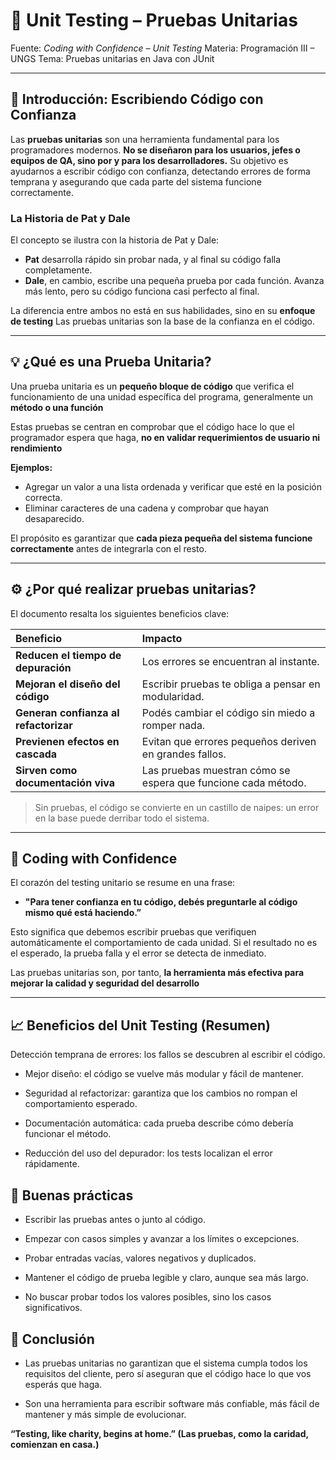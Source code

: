 # 🧪 Unit Testing – Pruebas Unitarias

Fuente: _Coding with Confidence – Unit Testing_
Materia: Programación III – UNGS
Tema: Pruebas unitarias en Java con JUnit

---

## 📘 Introducción: Escribiendo Código con Confianza

Las <b>pruebas unitarias</b> son una herramienta fundamental para los programadores modernos.
<b>No se diseñaron para los usuarios, jefes o equipos de QA, sino por y para los desarrolladores.</b>
Su objetivo es ayudarnos a escribir código con confianza, detectando errores de forma temprana y asegurando que cada parte del sistema funcione correctamente.

### La Historia de Pat y Dale

El concepto se ilustra con la historia de Pat y Dale:

* <b>Pat</b> desarrolla rápido sin probar nada, y al final su código falla completamente.
* <b>Dale</b>, en cambio, escribe una pequeña prueba por cada función. Avanza más lento, pero su código funciona casi perfecto al final.

La diferencia entre ambos no está en sus habilidades, sino en su <b>enfoque de testing</b> Las pruebas unitarias son la base de la confianza en el código.

---

## 💡 ¿Qué es una Prueba Unitaria?

Una prueba unitaria es un <b>pequeño bloque de código</b> que verifica el funcionamiento de una unidad específica del programa, generalmente un <b>método o una función</b>

Estas pruebas se centran en comprobar que el código hace lo que el programador espera que haga, <b>no en validar requerimientos de usuario ni rendimiento</b>

<b>Ejemplos:</b>
* Agregar un valor a una lista ordenada y verificar que esté en la posición correcta.
* Eliminar caracteres de una cadena y comprobar que hayan desaparecido.

El propósito es garantizar que <b>cada pieza pequeña del sistema funcione correctamente</b> antes de integrarla con el resto.

---

## ⚙️ ¿Por qué realizar pruebas unitarias?

El documento resalta los siguientes beneficios clave:

| Beneficio | Impacto |
| :--- | :--- |
| <b>Reducen el tiempo de depuración</b> | Los errores se encuentran al instante. |
| <b>Mejoran el diseño del código</b> | Escribir pruebas te obliga a pensar en modularidad. |
| <b>Generan confianza al refactorizar</b> | Podés cambiar el código sin miedo a romper nada. |
| <b>Previenen efectos en cascada</b> | Evitan que errores pequeños deriven en grandes fallos. |
| <b>Sirven como documentación viva</b> | Las pruebas muestran cómo se espera que funcione cada método. |

> Sin pruebas, el código se convierte en un castillo de naipes: un error en la base puede derribar todo el sistema.

---

## 🧠 Coding with Confidence

El corazón del testing unitario se resume en una frase:

* <b>"Para tener confianza en tu código, debés preguntarle al código mismo qué está haciendo.”</b>

Esto significa que debemos escribir pruebas que verifiquen automáticamente el comportamiento de cada unidad. Si el resultado no es el esperado, la prueba falla y el error se detecta de inmediato.

Las pruebas unitarias son, por tanto, <b>la herramienta más efectiva para mejorar la calidad y seguridad del desarrollo</b>

---

## 📈 Beneficios del Unit Testing (Resumen)
Detección temprana de errores: los fallos se descubren al escribir el código.

* Mejor diseño: el código se vuelve más modular y fácil de mantener.

* Seguridad al refactorizar: garantiza que los cambios no rompan el comportamiento esperado.

* Documentación automática: cada prueba describe cómo debería funcionar el método.

* Reducción del uso del depurador: los tests localizan el error rápidamente.

## 🧱 Buenas prácticas
* Escribir las pruebas antes o junto al código.

* Empezar con casos simples y avanzar a los límites o excepciones.

* Probar entradas vacías, valores negativos y duplicados.

* Mantener el código de prueba legible y claro, aunque sea más largo.

* No buscar probar todos los valores posibles, sino los casos significativos.

## 🧩 Conclusión
* Las pruebas unitarias no garantizan que el sistema cumpla todos los requisitos del cliente, pero sí aseguran que el código hace lo que vos esperás que haga.

* Son una herramienta para escribir software más confiable, más fácil de mantener y más simple de evolucionar.

<b>“Testing, like charity, begins at home.” (Las pruebas, como la caridad, comienzan en casa.)</b>
